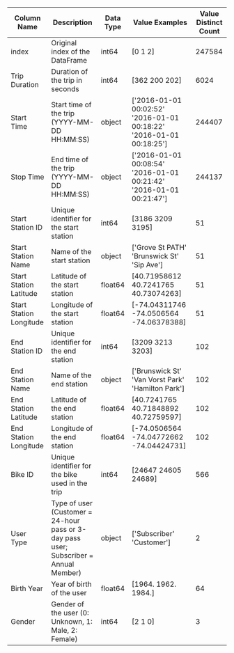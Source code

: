 | Column Name | Description | Data Type | Value Examples | Value Distinct Count |
| --- | --- | --- | --- | --- |
| index | Original index of the DataFrame | int64 | [0 1 2] | 247584 |
| Trip Duration | Duration of the trip in seconds | int64 | [362 200 202] | 6024 |
| Start Time | Start time of the trip (YYYY-MM-DD HH:MM:SS) | object | ['2016-01-01 00:02:52' '2016-01-01 00:18:22' '2016-01-01 00:18:25'] | 244407 |
| Stop Time | End time of the trip (YYYY-MM-DD HH:MM:SS) | object | ['2016-01-01 00:08:54' '2016-01-01 00:21:42' '2016-01-01 00:21:47'] | 244137 |
| Start Station ID | Unique identifier for the start station | int64 | [3186 3209 3195] | 51 |
| Start Station Name | Name of the start station | object | ['Grove St PATH' 'Brunswick St' 'Sip Ave'] | 51 |
| Start Station Latitude | Latitude of the start station | float64 | [40.71958612 40.7241765  40.73074263] | 51 |
| Start Station Longitude | Longitude of the start station | float64 | [-74.04311746 -74.0506564  -74.06378388] | 51 |
| End Station ID | Unique identifier for the end station | int64 | [3209 3213 3203] | 102 |
| End Station Name | Name of the end station | object | ['Brunswick St' 'Van Vorst Park' 'Hamilton Park'] | 102 |
| End Station Latitude | Latitude of the end station | float64 | [40.7241765  40.71848892 40.72759597] | 102 |
| End Station Longitude | Longitude of the end station | float64 | [-74.0506564  -74.04772662 -74.04424731] | 102 |
| Bike ID | Unique identifier for the bike used in the trip | int64 | [24647 24605 24689] | 566 |
| User Type | Type of user (Customer = 24-hour pass or 3-day pass user; Subscriber = Annual Member) | object | ['Subscriber' 'Customer'] | 2 |
| Birth Year | Year of birth of the user | float64 | [1964. 1962. 1984.] | 64 |
| Gender | Gender of the user (0: Unknown, 1: Male, 2: Female) | int64 | [2 1 0] | 3 |
